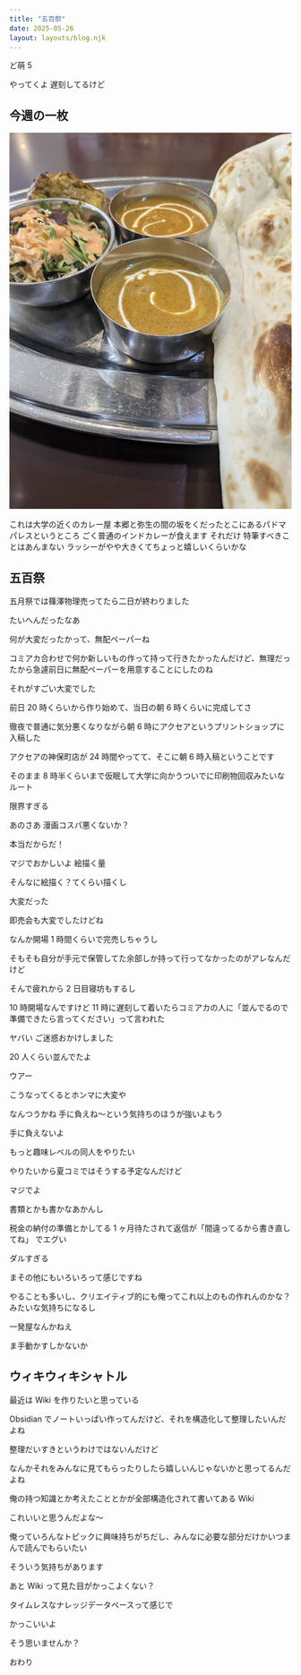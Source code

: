```yaml
---
title: "五百祭"
date: 2025-05-26
layout: layouts/blog.njk
---
```


ど萌 5

やってくよ 遅刻してるけど

## 今週の一枚

![](/img/blog/20250526.jpg)

これは大学の近くのカレー屋 本郷と弥生の間の坂をくだったとこにあるパドマパレスというところ ごく普通のインドカレーが食えます それだけ 特筆すべきことはあんまない ラッシーがやや大きくてちょっと嬉しいくらいかな

## 五百祭

五月祭では篠澤物理売ってたら二日が終わりました

たいへんだったなあ

何が大変だったかって、無配ペーパーね

コミアカ合わせで何か新しいもの作って持って行きたかったんだけど、無理だったから急遽前日に無配ペーパーを用意することにしたのね

それがすごい大変でした

前日 20 時くらいから作り始めて、当日の朝 6 時くらいに完成してさ

徹夜で普通に気分悪くなりながら朝 6 時にアクセアというプリントショップに入稿した

アクセアの神保町店が 24 時間やってて、そこに朝 6 時入稿ということです

そのまま 8 時半くらいまで仮眠して大学に向かうついでに印刷物回収みたいなルート

限界すぎる

あのさあ 漫画コスパ悪くないか？

本当だからだ！

マジでおかしいよ 絵描く量

そんなに絵描く？てくらい描くし

大変だった

即売会も大変でしたけどね

なんか開場 1 時間くらいで完売しちゃうし

そもそも自分が手元で保管してた余部しか持って行ってなかったのがアレなんだけど

そんで疲れから 2 日目寝坊もするし

10 時開場なんですけど 11 時に遅刻して着いたらコミアカの人に「並んでるので準備できたら言ってください」って言われた

ヤバい ご迷惑おかけしました

20 人くらい並んでたよ

ウアー

こうなってくるとホンマに大変や

なんつうかね 手に負えね〜という気持ちのほうが強いよもう

手に負えないよ

もっと趣味レベルの同人をやりたい

やりたいから夏コミではそうする予定なんだけど

マジでよ

書類とかも書かなあかんし

税金の納付の準備とかしてる 1 ヶ月待たされて返信が「間違ってるから書き直してね」 でエグい

ダルすぎる

まその他にもいろいろって感じですね

やることも多いし、クリエイティブ的にも俺ってこれ以上のもの作れんのかな？みたいな気持ちになるし

一発屋なんかねえ

ま手動かすしかないか

## ウィキウィキシャトル

最近は Wiki を作りたいと思っている

Obsidian でノートいっぱい作ってんだけど、それを構造化して整理したいんだよね

整理だいすきというわけではないんだけど

なんかそれをみんなに見てもらったりしたら嬉しいんじゃないかと思ってるんだよね

俺の持つ知識とか考えたこととかが全部構造化されて書いてある Wiki

これいいと思うんだよな〜

俺っていろんなトピックに興味持ちがちだし、みんなに必要な部分だけかいつまんで読んでもらいたい

そういう気持ちがあります

あと Wiki って見た目がかっこよくない？

タイムレスなナレッジデータベースって感じで

かっこいいよ

そう思いませんか？

おわり
